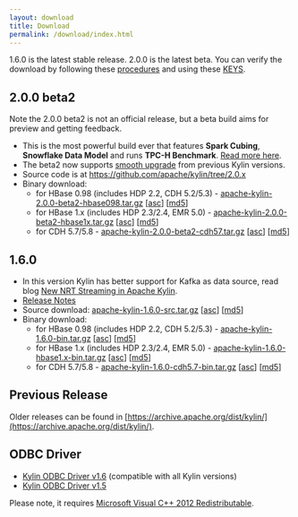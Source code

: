 ```yaml
---
layout: download
title: Download
permalink: /download/index.html
---
```


1.6.0 is the latest stable release. 2.0.0 is the latest beta.
You can verify the download by following these [procedures](https://www.apache.org/info/verification.html) and using these [KEYS](http://kylin.apache.org/KEYS).

## 2.0.0 beta2

Note the 2.0.0 beta2 is not an official release, but a beta build aims for preview and getting feedback.

- This is the most powerful build ever that features **Spark Cubing**, **Snowflake Data Model** and runs **TPC-H Benchmark**. [Read more here](/blog/2017/02/25/v2.0.0-beta-ready/).
- The beta2 now supports [smooth upgrade](/docs20/howto/howto_upgrade.html) from previous Kylin versions.
- Source code is at https://github.com/apache/kylin/tree/2.0.x
- Binary download:
  - for HBase 0.98 (includes HDP 2.2, CDH 5.2/5.3) - [apache-kylin-2.0.0-beta2-hbase098.tar.gz](https://dist.apache.org/repos/dist/dev/kylin/apache-kylin-2.0.0-beta2/apache-kylin-2.0.0-beta2-hbase098.tar.gz)  \[[asc](https://dist.apache.org/repos/dist/dev/kylin/apache-kylin-2.0.0-beta2/apache-kylin-2.0.0-beta2-hbase098.tar.gz.asc)\] \[[md5](https://dist.apache.org/repos/dist/dev/kylin/apache-kylin-2.0.0-beta2/apache-kylin-2.0.0-beta2-hbase098.tar.gz.md5)\]
  - for HBase 1.x (includes HDP 2.3/2.4, EMR 5.0) - [apache-kylin-2.0.0-beta2-hbase1x.tar.gz](https://dist.apache.org/repos/dist/dev/kylin/apache-kylin-2.0.0-beta2/apache-kylin-2.0.0-beta2-hbase1x.tar.gz) \[[asc](https://dist.apache.org/repos/dist/dev/kylin/apache-kylin-2.0.0-beta2/apache-kylin-2.0.0-beta2-hbase1x.tar.gz.asc)\] \[[md5](https://dist.apache.org/repos/dist/dev/kylin/apache-kylin-2.0.0-beta2/apache-kylin-2.0.0-beta2-hbase1x.tar.gz.md5)\]
  - for CDH 5.7/5.8 - [apache-kylin-2.0.0-beta2-cdh57.tar.gz](https://dist.apache.org/repos/dist/dev/kylin/apache-kylin-2.0.0-beta2/apache-kylin-2.0.0-beta2-cdh57.tar.gz) \[[asc](https://dist.apache.org/repos/dist/dev/kylin/apache-kylin-2.0.0-beta2/apache-kylin-2.0.0-beta2-cdh57.tar.gz.asc)\] \[[md5](https://dist.apache.org/repos/dist/dev/kylin/apache-kylin-2.0.0-beta2/apache-kylin-2.0.0-beta2-cdh57.tar.gz.md5)\]

## 1.6.0

* In this version Kylin has better support for Kafka as data source, read blog [New NRT Streaming in Apache Kylin](/blog/2016/10/18/new-nrt-streaming/).
* [Release Notes](/docs16/release_notes.html)
* Source download: [apache-kylin-1.6.0-src.tar.gz](http://www.apache.org/dyn/closer.cgi/kylin/apache-kylin-1.6.0/apache-kylin-1.6.0-src.tar.gz) \[[asc](https://dist.apache.org/repos/dist/release/kylin/apache-kylin-1.6.0/apache-kylin-1.6.0-src.tar.gz.asc)\] \[[md5](https://dist.apache.org/repos/dist/release/kylin/apache-kylin-1.6.0/apache-kylin-1.6.0-src.tar.gz.md5)\]
* Binary download:
  * for HBase 0.98 (includes HDP 2.2, CDH 5.2/5.3) - [apache-kylin-1.6.0-bin.tar.gz](http://www.apache.org/dyn/closer.cgi/kylin/apache-kylin-1.6.0/apache-kylin-1.6.0-bin.tar.gz)  \[[asc](https://dist.apache.org/repos/dist/release/kylin/apache-kylin-1.6.0/apache-kylin-1.6.0-bin.tar.gz.asc)\] \[[md5](https://dist.apache.org/repos/dist/release/kylin/apache-kylin-1.6.0/apache-kylin-1.6.0-bin.tar.gz.md5)\]
  * for HBase 1.x (includes HDP 2.3/2.4, EMR 5.0) - [apache-kylin-1.6.0-hbase1.x-bin.tar.gz](http://www.apache.org/dyn/closer.cgi/kylin/apache-kylin-1.6.0/apache-kylin-1.6.0-hbase1.x-bin.tar.gz) \[[asc](https://dist.apache.org/repos/dist/release/kylin/apache-kylin-1.6.0/apache-kylin-1.6.0-hbase1.x-bin.tar.gz.asc)\] \[[md5](https://dist.apache.org/repos/dist/release/kylin/apache-kylin-1.6.0/apache-kylin-1.6.0-hbase1.x-bin.tar.gz.md5)\]
  * for CDH 5.7/5.8 - [apache-kylin-1.6.0-cdh5.7-bin.tar.gz](http://www.apache.org/dyn/closer.cgi/kylin/apache-kylin-1.6.0/apache-kylin-1.6.0-cdh5.7-bin.tar.gz) \[[asc](https://dist.apache.org/repos/dist/release/kylin/apache-kylin-1.6.0/apache-kylin-1.6.0-cdh5.7-bin.tar.gz.asc)\] \[[md5](https://dist.apache.org/repos/dist/release/kylin/apache-kylin-1.6.0/apache-kylin-1.6.0-cdh5.7-bin.tar.gz.md5)\]


## Previous Release

Older releases can be found in [https://archive.apache.org/dist/kylin/](https://archive.apache.org/dist/kylin/).

## ODBC Driver

* [Kylin ODBC Driver v1.6](http://kylin.apache.org/download/KylinODBCDriver-1.6.zip) (compatible with all Kylin versions)
* [Kylin ODBC Driver v1.5](http://kylin.apache.org/download/KylinODBCDriver-1.5.zip)

Please note, it requires [Microsoft Visual C++ 2012 Redistributable](http://www.microsoft.com/en-us/download/details.aspx?id=30679). 

